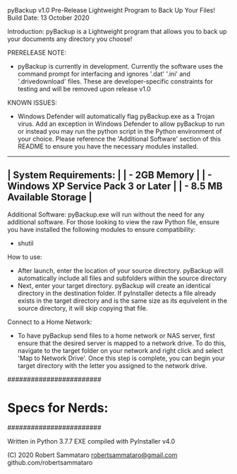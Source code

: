 pyBackup v1.0 Pre-Release
Lightweight Program to Back Up Your Files!
Build Date: 13 October 2020

Introduction:
pyBackup is a Lightweight program that allows you to back up your documents
any directory you choose!

PRERELEASE NOTE:
- pyBackup is currently in development. Currently the software uses the
  command prompt for interfacing and ignores '.dat' '.ini' and '.drivedownload'
  files. These are developer-specific constraints for testing and will be
  removed upon release v1.0

KNOWN ISSUES:
  - Windows Defender will automatically flag pyBackup.exe as a Trojan virus.
    Add an exception in Windows Defender to allow pyBackup to run or instead
    you may run the python script in the Python environment of your choice.
    Please reference the 'Additional Software' section of this README to
    ensure you have the necessary modules installed.


-------------------------------------------
|  System Requirements:                   |
|   - 2GB Memory                          |
|   - Windows XP Service Pack 3 or Later  |
|   - 8.5 MB Available Storage            |
-------------------------------------------


Additional Software:
pyBackup.exe will run without the need for any additional software. For those
looking to view the raw Python file, ensure you have installed the following
modules to ensure compatibility:
  - shutil


How to use:
  - After launch, enter the location of your source directory. pyBackup will
    automatically include all files and subfolders within the source directory
  - Next, enter your target directory. pyBackup will create an identical
    directory in the destination folder. If pyInstaller detects a file already
    exists in the target directory and is the same size as its equivelent in
    the source directory, it will skip copying that file.

Connect to a Home Network:
  - To have pyBackup send files to a home network or NAS server, first ensure
    that the desired server is mapped to a network drive. To do this, navigate
    to the target folder on your network and right click and select 'Map to
    Network Drive'. Once this step is complete, you can begin your target
    directory with the letter you assigned to the network drive.

  ########################
  #   Specs for Nerds:   #
  ########################

  Written in Python 3.7.7
  EXE compiled with PyInstaller v4.0


  (C) 2020 Robert Sammataro
  robertsammataro@gmail.com
  github.com/robertsammataro
